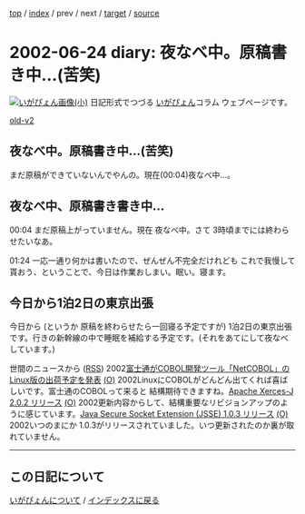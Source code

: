 [top](https://igapyon.github.io/diary/) 
 / [index](https://igapyon.github.io/diary/2002/index.html) 
 / prev 
 / next 
 / [target](https://igapyon.github.io/diary/2002/ig020624.html) 
 / [source](https://github.com/igapyon/diary/blob/gh-pages/2002/ig020624.html.src.md) 

2002-06-24 diary: 夜なべ中。原稿書き中…(苦笑)
=====================================================================================================
[![いがぴょん画像(小)](https://igapyon.github.io/diary/images/iga200306s.jpg "いがぴょん")](https://igapyon.github.io/diary/memo/memoigapyon.html) 日記形式でつづる [いがぴょん](https://igapyon.github.io/diary/memo/memoigapyon.html)コラム ウェブページです。

[old-v2](ig020624-orig.html)

## 夜なべ中。原稿書き中…(苦笑)

まだ原稿ができていないんでやんの。現在(00:04)夜なべ中…。






## 夜なべ中、原稿書き書き中…


00:04 まだ原稿上がっていません。現在 夜なべ中。さて 3時頃までには終わらせたいなあ。

01:24 一応一通り何かは書いたので、ぜんぜん不完全だけれども これで我慢して貰おう、ということで、今日は作業おしまい。眠い。寝ます。

## 今日から1泊2日の東京出張


今日から (というか 原稿を終わらせたら一回寝る予定ですが) 1泊2日の東京出張です。行きの新幹線の中で睡眠を補給する予定です。(それをあてにして夜なべしています。)



世間のニュースから ([RSS](ig020624-news.xml)) 2002[富士通がCOBOL開発ツール「NetCOBOL」のLinux版の出荷予定を発表](http://biztech.nikkeibp.co.jp/wcs/show/leaf?CID=onair/biztech/comp/191887) [(O)](http://biztech.nikkeibp.co.jp/wcs/show/leaf?CID=onair/biztech/comp/191887) 2002LinuxにCOBOLがどんどん出てくれば喜ばしいです。富士通のCOBOLって来ると 結構期待できますね。[Apache Xerces-J 2.0.2 リリース](http://xml.apache.org/xerces2-j/index.html) [(O)](http://xml.apache.org/xerces2-j/index.html) 2002更新内容からして、結構重要なリビジョンアップのように感じています。[Java Secure Socket Extension (JSSE) 1.0.3 リリース](http://java.sun.com/products/jsse/index-103.html) [(O)](http://java.sun.com/products/jsse/index-103.html) 2002いつのまにか 1.0.3がリリースされていました。いつ更新されたのか裏が取れていません。


----------------------------------------------------------------------------------------------------

## この日記について
[いがぴょんについて](https://igapyon.github.io/diary/memo/memoigapyon.html) / [インデックスに戻る](https://igapyon.github.io/diary/idxall.html)

